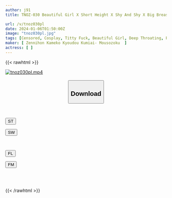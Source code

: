 ```yaml
---
author: j91
title: TNOZ-030 Beautiful Girl X Short Height X Shy And Shy X Big Breasts X Anime Voice! ! ! A Former Popular Con Cafe Number 1 Layer Goes Crazy With Endless Climaxes And Screams For More Than 3 Hours, Convulsions, Drool, And Squirts Are Always A Set Of Body Fluid Sex Cosplay Orgy The Most Broken Human Being Put Out Of Business 6P Luxury 2-feature Special In History

url: /v/tnoz030pl
date: 2024-01-06T01:50:00Z
image: "tnoz030pl.jpg"
tags: [Censored, Cosplay, Titty Fuck, Beautiful Girl, Deep Throating, Promiscuity	]
maker: [ Zennihon Kameko Kyoudou Kumiai- Mousozoku  ]
actress: [ ]
---
```



{{< rawhtml >}}

<div class="video" data-videoid="o1gXvkdJpwfJa8x">
    <a href="javascript:;">
        <img src="/v/tnoz030pl/tnoz030pl.jpg" width="WIDTH" height="HEIGHT" alt="tnoz030pl.mp4" loading="lazy">
    </a>
</div>

<script type="text/javascript" src="https://j91.asia/asset/on-demand-st.js"></script>

<br>
  <link rel="stylesheet" href="https://j91.asia/asset/bs5.css">
  
  <center>
  <button class="btn btn-primary" type="button" data-bs-toggle="collapse" data-bs-target=".multi-collapse" aria-expanded="false" aria-controls="multiCollapseExample1 multiCollapseExample2"><h2>Download</h2></button></center>
</p>
<div class="row">
  <div class="col">
    <div class="collapse multi-collapse" id="multiCollapseExample1">
      <div class="card card-body">
	      	      <br>
<div class="buttons">  
<p><a href="https://streamtape.to/v/o1gXvkdJpwfJa8x" target="_blank"><button class="btn-hover color-3"><i class="fa fa-download"></i> ST</button></a></p>
<p><a href="https://flaswish.com/t35o0d78dkkd" target="_blank"><button class="btn-hover color-2"><i class="fa fa-download"></i> SW</button></a></p></div>
    </div>
  </div>
</div>
  <div class="col">
    <div class="collapse multi-collapse" id="multiCollapseExample2">
      <div class="card card-body">
	      <br>
<div class="buttons">
<p><a href="javascript:;" target="_blank"><button class="btn-hover color-9"><i class="fa fa-download"></i> FL</button></a></p>
<p><a href="javascript:;" target="_blank"><button class="btn-hover color-8"><i class="fa fa-download"></i> FM</button></a></p></div>
<br><br>
      </div>
    </div>
  </div>
</div>

{{< /rawhtml >}}